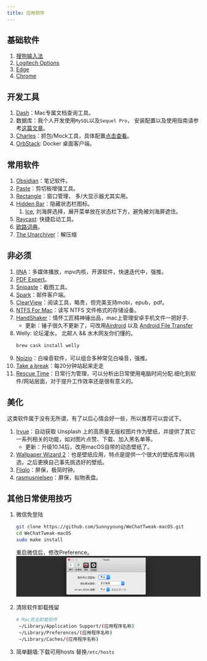 ```yaml
---
title: 应用软件
---
```


## 基础软件
1. [搜狗输入法](https://pinyin.sogou.com/mac/)
1. [Logitech Options](https://www.logitech.com.cn/zh-cn/product/options)
1. [Edge](https://www.microsoft.com/zh-cn/edge?form=MA13FJ)
1. [Chrome](https://www.google.com/intl/zh-CN/chrome/)

## 开发工具
1. [Dash](https://kapeli.com/dash)：Mac专属文档查询工具。
1. 数据库：我个人开发使用`MySQL`以及`Sequel Pro`， 安装配置以及使用指南请参考[这篇文章](http://www.jianshu.com/p/2fab19d96eb8)。
1. [Charles](http://www.jianshu.com/p/8cef3406129c)：抓包/Mock工具，具体配置[点击查看](https://www.jianshu.com/p/8cef3406129c)。
1. [OrbStack](https://orbstack.dev/): Docker 桌面客户端。

## 常用软件
1. [Obsidian](https://obsidian.md/)：笔记软件。
1. [Paste](https://pasteapp.io/)：剪切板增强工具。
1. [Rectangle](https://rectangleapp.com/)：窗口管理， 多/大显示器尤其实用。
1. [Hidden Bar](https://apps.apple.com/cn/app/hidden-bar/id1452453066?mt=12)：隐藏状态栏图标。
   1. [Ice](https://github.com/jordanbaird/Ice), 刘海屏选择，展开菜单放在状态栏下方，避免被刘海屏遮住。
1. [Raycast](https://www.raycast.com/): 快捷启动工具。
1. [欧路词典](https://www.eudic.net/v4/en/app/eudic)。
1. [The Unarchiver](https://apps.apple.com/cn/app/the-unarchiver/id425424353?l=en&mt=12)：解压缩

## 非必须
1. [IINA](https://iina.io/)：多媒体播放，mpv内核，开源软件，快速迭代中，强推。
1. [PDF Expert](https://pdfexpert.com/zh)。
1. [Snipaste](https://zh.snipaste.com/)：截图工具。
1. [Spark](https://sparkmailapp.com/zh)：邮件客户端。
1. [ClearView](https://itunes.apple.com/us/app/clearview/id557090104?mt=12)：阅读工具，略贵，但完美支持mobi，epub，pdf。
1. [NTFS For Mac](https://www.ntfsformac.cn/)：读写 NTFS 文件格式的存储设备。
1. [HandShaker](http://www.smartisan.com/apps/handshaker)：情怀工匠精神锤出品，mac上管理安卓手机文件一把好手.  
   * 更新：锤子很久不更新了，可改用[Airdroid](https://www.airdroid.com/zh-cn/) 以及 [Android File Transfer](https://www.android.com/filetransfer/)
1. Welly: 论坛灌水， 北邮人 && 水木网友你们懂的。
   ```bash
   brew cask install welly
   ```
1. [Noizio](http://www.noiz.io/)：白噪音软件，可以组合多种常见白噪音，强推。
1. [Take a break](https://apps.apple.com/us/app/take-a-break-timer-reminder/id1457158844?mt=12)：每20分钟站起来走走
1. [Rescue Time](https://www.rescuetime.com/)：日常行为管理，可以分析出日常使用电脑时间分配.细化到软件/网站层面，对于提升工作效率还是很有意义的。

## 美化
这类软件属于没有无所谓，有了以后心情会好一些，所以推荐可以尝试下。
1. [Irvue](https://itunes.apple.com/cn/app/irvue-unsplash-wallpapers/id1039633667?mt=12)：自动获取 Unsplash 上的高质量无版权图片作为壁纸，并提供了其它一系列相关的功能，如对图片点赞、下载、加入黑名单等。  
   * 更新：升级10.14后，改用macOS自带的动态壁纸了。
1. [Wallpaper Wizard 2](https://itunes.apple.com/cn/app/wallpaper-wizard-2/id1266674560?mt=12&ign-mpt=uo%3D4)：也是壁纸应用，特点是提供一个很大的壁纸库用以挑选，之后更换自己事先挑选好的壁纸。
1. [Fliqlo](http://fliqlo.com/#about-screensaver)：屏保，极简时钟。
1. [rasmusnielsen](http://www.rasmusnielsen.dk/applewatch/)：屏保，拟物表盘。



## 其他日常使用技巧
1. 微信免登陆
   ```bash
   git clone https://github.com/Sunnyyoung/WeChatTweak-macOS.git
   cd WeChatTweak-macOS
   sudo make install
   ```
   重启微信后，修改Preference。
   ![wechat-config.png](/img/blog/Mac/wechat-config.png)

2. 清除软件卸载残留
   ``` bash
   # Mac完全卸载软件
    ~/Library/Application Support/(应用程序名称)
    ~/Library/Preferences/(应用程序名称)
    ~/Library/Caches/(应用程序名称)
   ```
3. 简单翻墙:下载可用hosts 替换`/etc/hosts`
